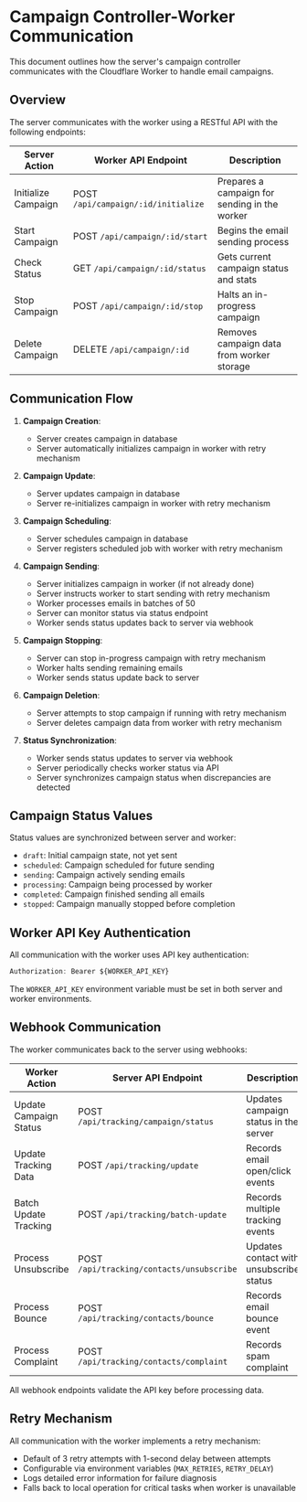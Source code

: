 # Campaign Controller-Worker Communication

This document outlines how the server's campaign controller communicates with the Cloudflare Worker to handle email campaigns.

## Overview

The server communicates with the worker using a RESTful API with the following endpoints:

| Server Action | Worker API Endpoint | Description |
|--------------|---------------------|-------------|
| Initialize Campaign | POST `/api/campaign/:id/initialize` | Prepares a campaign for sending in the worker |
| Start Campaign | POST `/api/campaign/:id/start` | Begins the email sending process |
| Check Status | GET `/api/campaign/:id/status` | Gets current campaign status and stats |
| Stop Campaign | POST `/api/campaign/:id/stop` | Halts an in-progress campaign |
| Delete Campaign | DELETE `/api/campaign/:id` | Removes campaign data from worker storage |

## Communication Flow

1. **Campaign Creation**: 
   - Server creates campaign in database
   - Server automatically initializes campaign in worker with retry mechanism

2. **Campaign Update**:
   - Server updates campaign in database
   - Server re-initializes campaign in worker with retry mechanism

3. **Campaign Scheduling**:
   - Server schedules campaign in database
   - Server registers scheduled job with worker with retry mechanism

4. **Campaign Sending**:
   - Server initializes campaign in worker (if not already done)
   - Server instructs worker to start sending with retry mechanism
   - Worker processes emails in batches of 50
   - Server can monitor status via status endpoint
   - Worker sends status updates back to server via webhook

5. **Campaign Stopping**:
   - Server can stop in-progress campaign with retry mechanism
   - Worker halts sending remaining emails
   - Worker sends status update back to server

6. **Campaign Deletion**:
   - Server attempts to stop campaign if running with retry mechanism
   - Server deletes campaign data from worker with retry mechanism

7. **Status Synchronization**:
   - Worker sends status updates to server via webhook
   - Server periodically checks worker status via API
   - Server synchronizes campaign status when discrepancies are detected

## Campaign Status Values

Status values are synchronized between server and worker:

- `draft`: Initial campaign state, not yet sent
- `scheduled`: Campaign scheduled for future sending
- `sending`: Campaign actively sending emails
- `processing`: Campaign being processed by worker
- `completed`: Campaign finished sending all emails
- `stopped`: Campaign manually stopped before completion

## Worker API Key Authentication

All communication with the worker uses API key authentication:

```javascript
Authorization: Bearer ${WORKER_API_KEY}
```

The `WORKER_API_KEY` environment variable must be set in both server and worker environments.

## Webhook Communication

The worker communicates back to the server using webhooks:

| Worker Action | Server API Endpoint | Description |
|--------------|---------------------|-------------|
| Update Campaign Status | POST `/api/tracking/campaign/status` | Updates campaign status in the server |
| Update Tracking Data | POST `/api/tracking/update` | Records email open/click events |
| Batch Update Tracking | POST `/api/tracking/batch-update` | Records multiple tracking events |
| Process Unsubscribe | POST `/api/tracking/contacts/unsubscribe` | Updates contact with unsubscribe status |
| Process Bounce | POST `/api/tracking/contacts/bounce` | Records email bounce event |
| Process Complaint | POST `/api/tracking/contacts/complaint` | Records spam complaint |

All webhook endpoints validate the API key before processing data.

## Retry Mechanism

All communication with the worker implements a retry mechanism:

- Default of 3 retry attempts with 1-second delay between attempts
- Configurable via environment variables (`MAX_RETRIES`, `RETRY_DELAY`)
- Logs detailed error information for failure diagnosis
- Falls back to local operation for critical tasks when worker is unavailable
